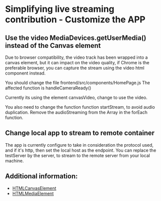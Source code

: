 # Simplifying live streaming contribution - Customize the APP

## Use the video MediaDevices.getUserMedia() instead of the Canvas element

Due to browser compatibility, the video track has been wrapped into a canvas element, but it can impact on the video quality, if Chrome is the preferable browser, you can capture the stream using the video html component instead.

You should change the file frontend/src/components/HomePage.js 
The affected function is handleCameraReady()

Currently its using the element canvasVideo, change to use the video.

You also need to change the function function startStream, to avoid audio duplication.
Remove the audioStreaming from the Array in the forEach function.



## Change local app to stream to remote container

The app is currently configure to take in consideration the protocol used, and if it's http, then set the local host as the endpoint. You can replace the testServer by the server, to stream to the remote server from your local machine.



## Additional information:

* [HTMLCanvasElement](https://developer.mozilla.org/en-US/docs/Web/API/HTMLCanvasElement)
* [HTMLMediaElement](https://developer.mozilla.org/en-US/docs/Web/API/HTMLMediaElement)


